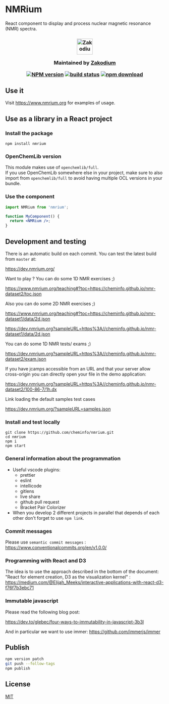 # NMRium

React component to display and process nuclear magnetic resonance (NMR) spectra.

<h3 align="center">

  <a href="https://www.zakodium.com">
    <img src="https://www.zakodium.com/brand/zakodium-logo-white.svg" width="50" alt="Zakodium logo" />
  </a>

  <p>
    Maintained by <a href="https://www.zakodium.com">Zakodium</a>
  </p>

[![NPM version][npm-image]][npm-url]
[![build status][ci-image]][ci-url]
[![npm download][download-image]][download-url]

</h3>

## Use it

Visit https://www.nmrium.org for examples of usage.

## Use as a library in a React project

### Install the package

```console
npm install nmrium
```

### OpenChemLib version

This module makes use of `openchemlib/full`.  
If you use OpenChemLib somewhere else in your project, make sure to also import
from `openchemlib/full` to avoid having multiple OCL versions in your bundle.

### Use the component

```jsx
import NMRium from 'nmrium';

function MyComponent() {
  return <NMRium />;
}
```

## Development and testing

There is an automatic build on each commit. You can test the latest build from `master` at:

https://dev.nmrium.org/

Want to play ? You can do some 1D NMR exercises ;)

https://www.nmrium.org/teaching#?toc=https://cheminfo.github.io/nmr-dataset2/toc.json

Also you can do some 2D NMR exercises ;)

https://www.nmrium.org/teaching#?toc=https://cheminfo.github.io/nmr-dataset1/data/2d.json

https://dev.nmrium.org?sampleURL=https%3A//cheminfo.github.io/nmr-dataset1/data/2d.json

You can do some 1D NMR tests/ exams ;)

https://dev.nmrium.org?sampleURL=https%3A//cheminfo.github.io/nmr-dataset2/exam.json

If you have jcamps accessible from an URL and that your server allow cross-origin you can directly open your file in the demo application:

https://dev.nmrium.org?sampleURL=https%3A//cheminfo.github.io/nmr-dataset2/100-86-7/1h.dx

Link loading the default samples test cases

https://dev.nmrium.org/?sampleURL=samples.json

### Install and test locally

```console
git clone https://github.com/cheminfo/nmrium.git
cd nmrium
npm i
npm start
```

### General information about the programmation

- Useful vscode plugins:
  - prettier
  - eslint
  - intellicode
  - gitlens
  - live share
  - github pull request
  - Bracket Pair Colorizer
- When you develop 2 different projects in parallel that depends of each other don't forget to use `npm link`.

### Commit messages

Please use `semantic commit messages` : https://www.conventionalcommits.org/en/v1.0.0/

### Programming with React and D3

The idea is to use the approach described in the bottom of the document:
"React for element creation, D3 as the visualization kernel" :
https://medium.com/@Elijah_Meeks/interactive-applications-with-react-d3-f76f7b3ebc71

### Immutable javascript

Please read the following blog post:

https://dev.to/glebec/four-ways-to-immutability-in-javascript-3b3l

And in particular we want to use immer: https://github.com/immerjs/immer

## Publish

```bash
npm version patch
git push --follow-tags
npm publish
```

## License

[MIT](./LICENSE)

[npm-image]: https://img.shields.io/npm/v/nmrium.svg
[npm-url]: https://npmjs.org/package/nmrium
[ci-image]: https://github.com/cheminfo/nmrium/workflows/Node.js%20CI/badge.svg?branch=master
[ci-url]: https://github.com/cheminfo/nmrium/actions?query=workflow%3A%22Node.js+CI%22
[download-image]: https://img.shields.io/npm/dm/nmrium.svg
[download-url]: https://npmjs.org/package/nmrium
